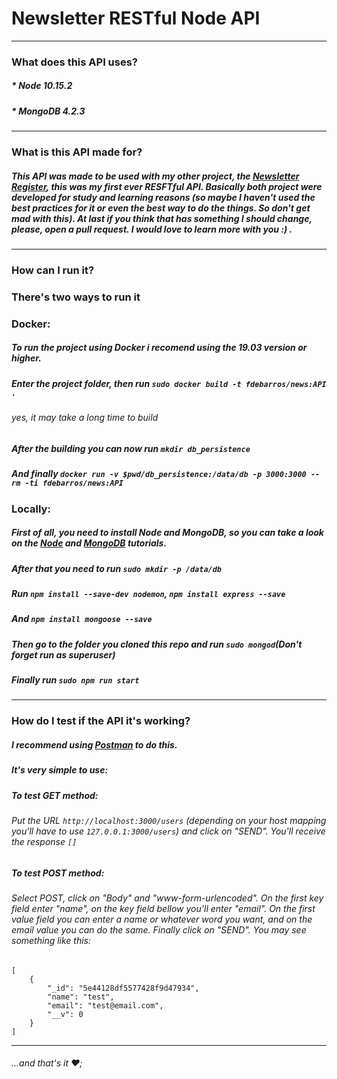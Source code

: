 # Newsletter RESTful Node API #

---

### What does this API uses? ###

##### * Node 10.15.2 
##### * MongoDB 4.2.3

---

### What is this API made for? ###

##### This API was made to be used with my other project, the [*Newsletter Register*](https://github.com/fdebarros/Newsletter-Register), this was my first ever RESFTful API. Basically both project were developed for study and learning reasons (_so maybe I haven't used the best practices for it or even the best way to do the things. So don't get mad with this_). At last if you think that has something I should change, please, open a pull request. I would love to learn more with you :) .


---

### How can I run it? ###

### There's two ways to run it ###

### Docker: ###

##### To run the project using Docker i recomend using the 19.03 version or higher.
##### Enter the project folder, then run `sudo docker build -t fdebarros/news:API .`
###### _yes, it may take a long time to build_
##### After the building you can now run `mkdir db_persistence`
##### And finally `docker run -v $pwd/db_persistence:/data/db -p 3000:3000 --rm -ti fdebarros/news:API`

### Locally: ###

##### First of all, you need to install Node and MongoDB, so you can take a look on the [Node](https://linuxize.com/post/how-to-install-node-js-on-ubuntu-18.04/) and [MongoDB](https://docs.mongodb.com/manual/tutorial/install-mongodb-on-ubuntu/) tutorials.

##### After that you need to run `sudo mkdir -p /data/db`
##### Run `npm install --save-dev nodemon`, `npm install express --save` 
##### And `npm install mongoose --save`
##### Then go to the folder you cloned this repo and run `sudo mongod`*(Don't forget run as superuser)*
##### Finally run `sudo npm run start`

---

### How do I test if the API it's working? ###

##### I recommend using [Postman](https://linuxize.com/post/how-to-install-postman-on-ubuntu-18-04/) to do this.
##### It's very simple to use:

##### To test GET method:
###### Put the URL `http://localhost:3000/users` (depending on your host mapping you'll have to use `127.0.0.1:3000/users`) and click on "SEND". You'll receive the response `[]`

##### To test POST method:
###### Select POST, click on "Body" and "www-form-urlencoded". On the first key field enter "name", on the key field bellow you'll enter "email". On the first value field you can enter a name or whatever word you want, and on the email value you can do the same. Finally click on "SEND". You may see something like this: 




    [
        {
            "_id": "5e44128df5577428f9d47934",
            "name": "test",
            "email": "test@email.com",
            "__v": 0
        }
    ]


---

###### ...and that's it :heart:;

        

